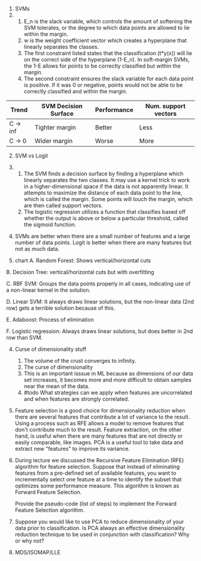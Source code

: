 1. SVMs
1.   
    1.  E_n is the slack variable, which controls the amount of softening the SVM tolerates, or the degree to which data points are allowed to lie within the margin.
    2.  w is the weight coefficient vector which creates a hyperplane that linearly separates the classes.
    3.  The first constraint listed states that the classification (t*y(x)) will lie on the correct side of the hyperplane (1-E_n). In soft-margin SVMs, the 1-E allows for points to be correctly classified but within the margin.
    4.  The second constraint ensures the slack variable for each data point is positive. If it was 0 or negative, points would not be able to be correctly classified and within the margin.

| Trend    | SVM Decision Surface | Performance | Num. support vectors |
| -------- | -------------------- | ----------- | -------------------- |
| C -> inf | Tighter margin       | Better      | Less                 |
| C -> 0   | Wider margin         | Worse       | More                     |

2. SVM vs Logit
1. 
	1. The SVM finds a decision surface by finding a hyperplane which linearly separates the two classes. It may use a kernel trick to work in a higher-dimensional space if the data is not apparently linear. It attempts to maximize the distance of each data point to the line, which is called the margin. Some points will touch the margin, which are then called support vectors.
	2. The logistic regression utilizes a function that classifies based off whether the output is above or below a particular threshold, called the sigmoid function.
2.  SVMs are better when there are a small number of features and a large number of data points. Logit is better when there are many features but not as much data.
   
3. chart
A. Random Forest: Shows vertical/horizontal cuts

B. Decision Tree: vertical/horizontal cuts but with overfitting

C. RBF SVM: Groups the data points properly in all cases, indicating use of a non-linear kernel in the solution.

D. Linear SVM: It always draws linear solutions, but the non-linear data (2nd row) gets a terrible solution because of this.

E. Adaboost: Process of elimination

F. Logistic regression: Always draws linear solutions, but does better in 2nd row than SVM.

4. Curse of dimensionality stuff
	1. The volume of the crust converges to infinity.
	2.  The curse of dimensionality
	3.  This is an important isssue in ML because as dimensions of our data set increases, it becomes more and more difficult to obtain samples near the mean of the data.
	4. #todo What strategies can we apply when features are uncorrelated and when features are strongly correlated.
5. 
	Feature selection is a good choice for dimensionality reduction when there are several features that contribute a lot of variance to the result. Using a process such as RFE allows a model to remove features that don't contribute much to the result. Feature extraction, on the other hand, is useful when there are many features that are not directly or easily comparable, like images. PCA is a useful tool to take data and extract new "features" to improve its variance.

6. During lecture we discussed the Recursive Feature Elimination (RFE) algorithm for feature selection. Suppose that instead of eliminating features from a pre-defined set of available features, you want to incrementally select one feature at a time to identify the subset that optimizes some performance measure. This algorithm is known as Forward Feature Selection.

	Provide the pseudo-code (list of steps) to implement the Forward Feature Selection algorithm.

7. Suppose you would like to use PCA to reduce dimensionality of your data prior to classification. Is PCA always an effective dimensionality reduction technique to be used in conjunction with classification? Why or why not?
8. MDS/ISOMAP/LLE

